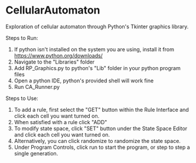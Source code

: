 # CellularAutomaton
Exploration of cellular automaton through Python's Tkinter graphics library.

Steps to Run:
1. If python isn't installed on the system you are using, install it from https://www.python.org/downloads/
2. Navigate to the "Libraries" folder
3. Add RP_Graphics.py to python's "Lib" folder in your python program files
4. Open a python IDE, python's provided shell will work fine
5. Run CA_Runner.py

Steps to Use:
1. To add a rule, first select the "GET" button within the Rule Interface and click each cell you want turned on.
2. When satisfied with a rule click "ADD"
3. To modify state space, click "SET" button under the State Space Editor and click each cell you want turned on.
4. Alternatively, you can click randomize to randomize the state space.
5. Under Program Controls, click run to start the program, or step to step a single generation. 
